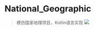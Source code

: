 # National_Geographic
> 模仿国家地理项目，Kotlin语言实现
![](http://p5m5fl8bx.bkt.clouddn.com/18-5-6/67873474.jpg)
